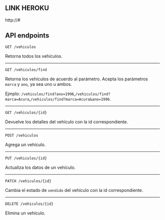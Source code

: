 ## LINK HEROKU

http://#

## API endpoints

`GET /vehiculos`

Retorna todos los vehículos.

---

`GET /vehiculos/find`

Retorna los vehículos de acuerdo al parámetro.
Acepta los parámetros `marca` y `ano`, ya sea uno u ambos.

Ejmplo: `/vehiculos/find?ano=1996`,`/vehiculos/find?marca=Acura`,`/vehiculos/find?marca=Acura&ano=1996`.

---

`GET /vehiculos/{id}`

Devuelve los detalles del vehículo con la id correspondiente.

---

`POST /vehiculos`

Agrega un vehículo.

---

`PUT /vehiculos/{id}`

Actualiza los datos de un vehículo.

---

`PATCH /vehiculos/{id}`

Cambia el estado de `vendido` del vehículo con la id correspondiente.

---

`DELETE /vehiculos/{id}`

Elimina un vehículo.
